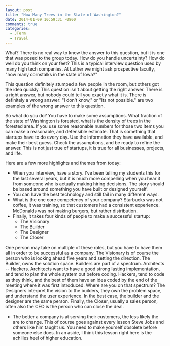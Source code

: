 ```yaml
---
layout: post
title: "How Many Trees in the State of Washington?"
date: 2014-01-09 10:59:31 -0800
comments: true
categories:
  - JTerm
  - Travel
---
```


What?  There is no real way to know the answer to this question, but it is one that was posed to the group today.  How do you handle uncertainty?  How do well do you think on your feet?  This is a typical interview question used by many high tech companies.  At Luther we might ask prospective faculty, "how many cornstalks in the state of Iowa?"

This question definitely stumped a few people in the room, but others got the idea quickly. <!-- more --> This question isn't about getting the right answer.  There is a right answer, but nobody could tell you exactly what it is.  There is definitely a wrong answer:  "I don't know," or "Its not possible." are two examples of the wrong answer to this question.

So what do you do?  You have to make some assumptions.  What fraction of the state of Washington is forested, what is the density of trees in the forested area.  If you use some reasonable numbers for those two items you can make a reasonable, and defensible estimate.  That is something that startups have to do every day.  Use the information they have available, and make their best guess.  Check the assumptions, and be ready to refine the answer.  This is not just true of startups, it is true for all businesses, projects, and life.

Here are a few more highlights and themes from today:

* When you interview, have a story.  I've been telling my students this for the last several years, but it is much more compelling when you hear it from someone who is actually making hiring decisions.  The story should be based around something you have built or designed yourself.
* You can have the best technology and still fail in many different ways.
* What is the one core competency of your company?  Starbucks was not coffee, it was training, so that customers had a consistent experience.  McDonalds was not making burgers, but rather distribution.
* Finally, it takes four kinds of people to make a successful startup:	
	* The Visionary
	* The Builder
	* The Designer
	* The Closer

One person may take on multiple of these roles, but you have to have them all in order to be successful as a company.  The Visionary is of course the person who is looking ahead five years and setting the direction.  The Builder, owns the solution space.  Builders are part of a spectrum.  Architects -- Hackers.  Architects want to have a good strong lasting implementation, and tend to plan the whole system out before coding.  Hackers, tend to code as they think, and the best of them have an idea coded by the end of the meeting where it was first introduced.  Where are you on that spectrum?  The Designers interpret the vision to the builders, they own the problem space, and understand the user experience.  In the best case, the builder and the designer are the same person.  Finally, the Closer, usually a sales person, often also the CEO is the person who can close the deal.

* The better a company is at serving their customers, the less likely the are to change.  This of course goes against every lesson Steve Jobs and others like him taught us.  You need to make yourself obsolete before someone else does.  In an aside, I think this lesson right here is the achilles heel of higher education.